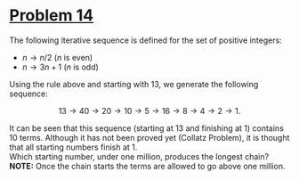 # [Problem 14](https://projecteuler.net/problem=14)

The following iterative sequence is defined for the set of positive integers:

- $n \to n/2$ ($n$ is even)
- $n \to 3n + 1$ ($n$ is odd)

Using the rule above and starting with $13$, we generate the following sequence:

$$13 \to 40 \to 20 \to 10 \to 5 \to 16 \to 8 \to 4 \to 2 \to 1.$$  

It can be seen that this sequence (starting at $13$ and finishing at $1$) contains $10$ terms. Although it has not been proved yet (Collatz Problem), it is thought that all starting numbers finish at $1$.  
Which starting number, under one million, produces the longest chain?  
__NOTE:__ Once the chain starts the terms are allowed to go above one million.  
